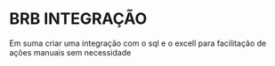 # BRB INTEGRAÇÃO
Em suma criar uma integração com o sql e o excell para facilitação de ações manuais sem necessidade 
